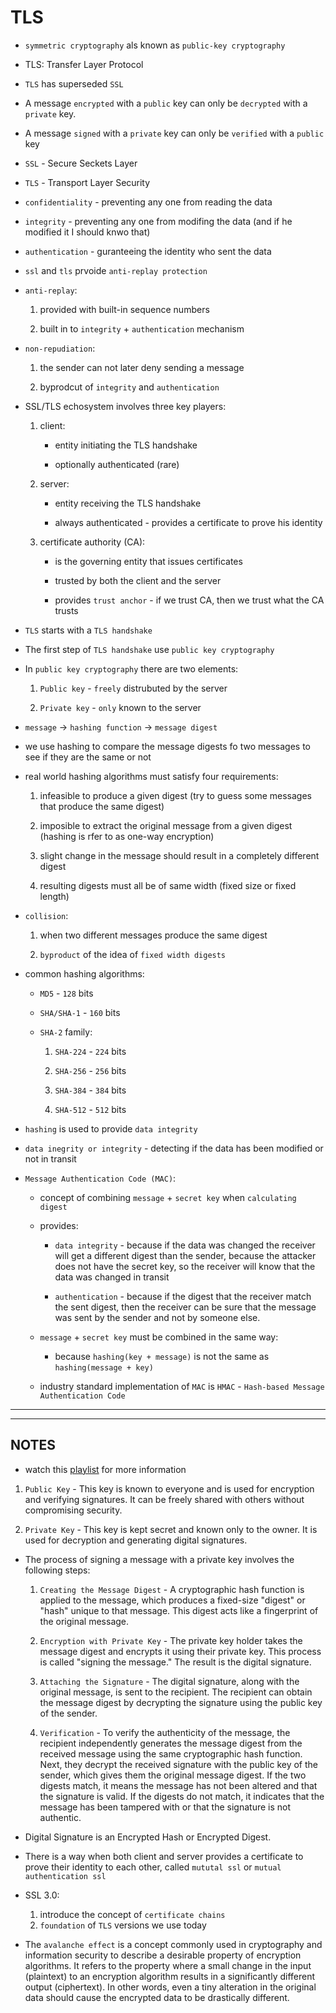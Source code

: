 # TLS

- `symmetric cryptography` als known as `public-key cryptography`

- TLS: Transfer Layer Protocol

- `TLS` has superseded `SSL`

- A message `encrypted` with a `public` key can only be `decrypted` with a `private` key.

- A message `signed` with a `private` key can only be `verified` with a `public` key

- `SSL` - Secure Seckets Layer

- `TLS` - Transport Layer Security

- `confidentiality` - preventing any one from reading the data

- `integrity` - preventing any one from modifing the data (and if he modified it I should knwo that) 

- `authentication` - guranteeing the identity who sent the data

- `ssl` and `tls` prvoide `anti-replay protection`

- `anti-replay`:
    
    1. provided with built-in sequence numbers

    2. built in to `integrity` + `authentication` mechanism

- `non-repudiation`:
    
    1. the sender can not later deny sending a message

    2. byprodcut of `integrity` and `authentication`


- SSL/TLS echosystem involves three key players:
    
    1. client:

        - entity initiating the TLS handshake

        - optionally authenticated (rare)


    2. server:

        - entity receiving the TLS handshake

        - always authenticated - provides a certificate to prove his identity

    3. certificate authority (CA):

        - is the governing entity that issues certificates
        
        - trusted by both the client and the server
        
        - provides `trust anchor` - if we trust CA, then we trust what the CA trusts


- `TLS` starts with a `TLS handshake`

- The first step of `TLS handshake` use `public key cryptography`

- In `public key cryptography` there are two elements:

    1. `Public key` - `freely` distrubuted by the server

    2. `Private key` - `only` known to the server
    
- `message` -> `hashing function` -> `message digest`

- we use hashing to compare the message digests fo two messages to see if they are the same or not

- real world hashing algorithms must satisfy four requirements:
    
    1. infeasible to produce a given digest (try to guess some messages that produce the same digest)
    
    2. imposible to extract the original message from a given digest (hashing is rfer to as one-way encryption)
    
    3. slight change in the message should result in a completely different digest
    
    4. resulting digests must all be of same width (fixed size or fixed length)
    
- `collision`: 

    1. when two different messages produce the same digest   
    
    2. `byproduct` of the idea of `fixed width digests`
    
- common hashing algorithms:

    - `MD5` - `128` bits
    
    - `SHA/SHA-1` - `160` bits
   
    - `SHA-2` family:

        1. `SHA-224` - `224` bits
        
        2. `SHA-256` - `256` bits

        3. `SHA-384` - `384` bits

        4. `SHA-512` - `512` bits
         

- `hashing` is used to provide `data integrity`

- `data inegrity or integrity` - detecting if the data has been modified or not in transit

- `Message Authentication Code (MAC)`:

    - concept of combining `message` + `secret key` when `calculating digest`
    
    - provides:

        + `data integrity` - because if the data was changed the receiver will get a different digest than the sender, because the attacker does not have the secret key, so the receiver will know that the data was changed in transit

        + `authentication` - because if the digest that the receiver match the sent digest, then the receiver can be sure that the message was sent by the sender and not by someone else.
        
    - `message` + `secret key` must be combined in the same way:

        + because `hashing(key + message)` is not the same as `hashing(message + key)`
        
    - industry standard implementation of `MAC` is `HMAC` - `Hash-based Message Authentication Code`

---
---

## NOTES

- watch this [playlist](https://www.youtube.com/playlist?list=PLIFyRwBY_4bTwRX__Zn4-letrtpSj1mzY) for more information

1. `Public Key` - This key is known to everyone and is used for encryption and verifying signatures. It can be freely shared with others without compromising security.

2. `Private Key` - This key is kept secret and known only to the owner. It is used for decryption and generating digital signatures.

- The process of signing a message with a private key involves the following steps:

   1. `Creating the Message Digest` - A cryptographic hash function is applied to the message, which produces a fixed-size "digest" or "hash" unique to that message. This digest acts like a fingerprint of the original message.

   2. `Encryption with Private Key` - The private key holder takes the message digest and encrypts it using their private key. This process is called "signing the message." The result is the digital signature.

   3. `Attaching the Signature` - The digital signature, along with the original message, is sent to the recipient. The recipient can obtain the message digest by decrypting the signature using the public key of the sender.

   4. `Verification` - To verify the authenticity of the message, the recipient independently generates the message digest from the received message using the same cryptographic hash function. Next, they decrypt the received signature with the public key of the sender, which gives them the original message digest. If the two digests match, it means the message has not been altered and that the signature is valid. If the digests do not match, it indicates that the message has been tampered with or that the signature is not authentic.



-  Digital Signature is an Encrypted Hash or Encrypted Digest.

- There is a way when both client and server provides a certificate to prove their identity to each other, called `mututal ssl` or `mutual authentication ssl`

- SSL  3.0:
    1.  introduce the concept of `certificate chains`
    2. `foundation` of `TLS` versions we use today



- The `avalanche effect` is a concept commonly used in cryptography and information security to describe a desirable property of encryption algorithms. It refers to the property where a small change in the input (plaintext) to an encryption algorithm results in a significantly different output (ciphertext). In other words, even a tiny alteration in the original data should cause the encrypted data to be drastically different.
